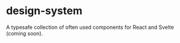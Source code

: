 # design-system

A typesafe collection of often used components for React and Svelte (coming soon). 
